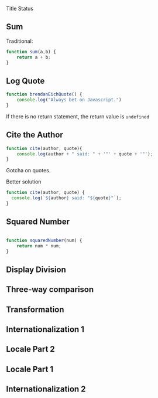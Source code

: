 Title	Status
## Sum
Traditional: 

```javascript
function sum(a,b) {
	return a + b; 
}
```

## Log Quote

```javascript 
function brendanEichQuote() {
	console.log("Always bet on Javascript.")
}
```

If there is no return statement, the return value is ```undefined```

## Cite the Author

```javascript 
function cite(author, quote){
	console.log(author + " said: " + '"' + quote + '"');
}
```

Gotcha on quotes. 

Better solution 

```javascript 
function cite(author, quote) {
  console.log(`${author} said: "${quote}"`);
}
```

## Squared Number

```javascript

function squaredNumber(num) {
	return num * num; 
}

```

## Display Division
## Three-way comparison
## Transformation
## Internationalization 1
## Locale Part 2
## Locale Part 1
## Internationalization 2	
